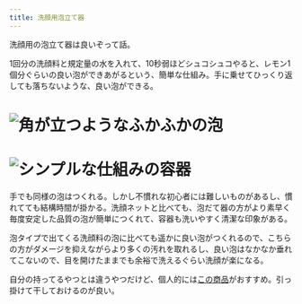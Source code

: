 ```yaml
---
title: 洗顔用泡立て器
---
```

洗顔用の泡立て器は良いぞって話。

1回分の洗顔料と規定量の水を入れて、10秒弱ほどシュコシュコやると、レモン1個分ぐらいの良い泡ができあがるという、簡単な仕組み。手に乗せてひっくり返しても落ちないような、良い泡ができる。

![](https://lh6.googleusercontent.com/cWEA0gpoWWEOatZfOXyeqUbIccTdydKzE34ah4NEP1RX4p9txIwWXsitZoU5wunu-rz6XBDpkmGKR_VvXJmKfSbGpLJQLn5ANWzAj5b9UnruWUPZ3HhA5zkkAkBDBf-QcqzMse1b9U3Nj67yQGX2bSyusrM9apduprrRj3nXsNZBR_eVGItQOijWxTwR "角が立つようなふかふかの泡")
===================================================================================================================================================================================================================================================

![](https://lh6.googleusercontent.com/OrzazQY_RAYPOPB3JHfObh8FyUXIjJdxQ3p8gAB50rgyVkT0xWC8IUiUQ0Zt5txGsAseCvmiivmLDagwe3tnweHGIjiVPOq0g2Kz4epIXm6JpqAgjcR1bGl_s6OVsHfi6ildd8cQohpFGHfGxJRUKywd74EpkIuddIl8vkyFQvuPBDeaDvu7j3sC4vJA "シンプルな仕組みの容器")
=================================================================================================================================================================================================================================================

手でも同様の泡はつくれる。しかし不慣れな初心者には難しいものがあるし、慣れてても結構時間が掛かる。洗顔ネットと比べても、泡だて器の方がより素早く毎度安定した品質の泡が簡単につくれて、容器も洗いやすく清潔な印象がある。

泡タイプで出てくる洗顔料の泡に比べても遥かに良い泡がつくれるので、こちらの方がダメージを抑えながらより多くの汚れを取れるし、良い泡はなかなか垂れてこないので、目を開けたままでも余裕で洗えるぐらい洗顔が楽になる。

自分の持ってるやつとは違うやつだけど、個人的には[この商品](https://www.amazon.co.jp/dp/B09KMP9GDN)がおすすめ。引っ掛けて干しておけるのが良い。
